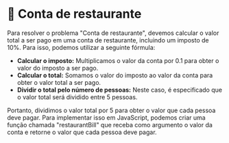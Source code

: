 # 🍕 Conta de restaurante

Para resolver o problema "Conta de restaurante", devemos calcular o valor total a ser pago em uma conta de restaurante, incluindo um imposto de 10%. Para isso, podemos utilizar a seguinte fórmula:&#x20;

* **Calcular o imposto:** Multiplicamos o valor da conta por 0.1 para obter o valor do imposto a ser pago.&#x20;
* **Calcular o total:** Somamos o valor do imposto ao valor da conta para obter o valor total a ser pago.&#x20;
* **Dividir o total pelo número de pessoas:** Neste caso, é especificado que o valor total será dividido entre 5 pessoas.&#x20;

Portanto, dividimos o valor total por 5 para obter o valor que cada pessoa deve pagar. Para implementar isso em JavaScript, podemos criar uma função chamada "restaurantBill" que receba como argumento o valor da conta e retorne o valor que cada pessoa deve pagar.
